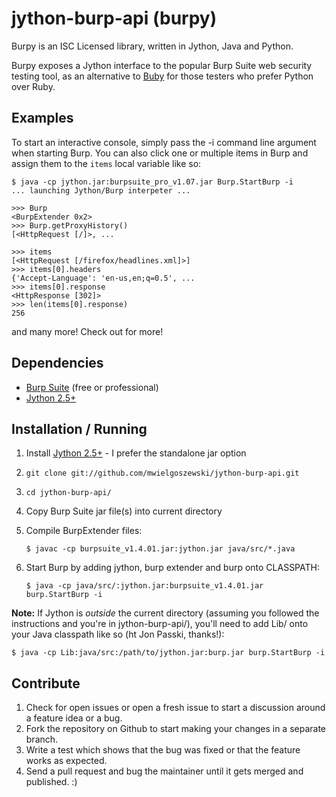 jython-burp-api (burpy)
=======================

Burpy is an ISC Licensed library, written in Jython, Java and Python.

Burpy exposes a Jython interface to the popular Burp Suite web security 
testing tool, as an alternative to [Buby](http://tduehr.github.com/buby/) 
for those testers who prefer Python over Ruby.


Examples
--------

To start an interactive console, simply pass the -i command line argument
when starting Burp.  You can also click one or multiple items in Burp and
assign them to the `items` local variable like so:

    $ java -cp jython.jar:burpsuite_pro_v1.07.jar Burp.StartBurp -i
    ... launching Jython/Burp interpeter ...

    >>> Burp
    <BurpExtender 0x2>
    >>> Burp.getProxyHistory()
    [<HttpRequest [/]>, ...

    >>> items
    [<HttpRequest [/firefox/headlines.xml]>]
    >>> items[0].headers
    {'Accept-Language': 'en-us,en;q=0.5', ...
    >>> items[0].response
    <HttpResponse [302]>
    >>> len(items[0].response)
    256

and many more! Check out <replace me> for more!

Dependencies
------------
- [Burp Suite](http://portswigger.net/burp/download.html) (free or professional)
- [Jython 2.5+](http://www.jython.org/downloads.html)


Installation / Running
----------------------
1. Install [Jython 2.5+](http://www.jython.org/downloads.html) - I prefer the standalone jar option
2. `git clone git://github.com/mwielgoszewski/jython-burp-api.git`
3. `cd jython-burp-api/`
4. Copy Burp Suite jar file(s) into current directory
5. Compile BurpExtender files:

	`$ javac -cp burpsuite_v1.4.01.jar:jython.jar java/src/*.java`

6. Start Burp by adding jython, burp extender and burp onto CLASSPATH:

	`$ java -cp java/src/:jython.jar:burpsuite_v1.4.01.jar burp.StartBurp -i`


**Note:** If Jython is _outside_ the current directory (assuming you followed the instructions
and you're in jython-burp-api/), you'll need to add Lib/ onto your Java classpath like 
so (ht Jon Passki, thanks!):

	$ java -cp Lib:java/src:/path/to/jython.jar:burp.jar burp.StartBurp -i


Contribute
----------
1. Check for open issues or open a fresh issue to start a discussion around
a feature idea or a bug.
2. Fork the repository on Github to start making your changes in a separate branch.
3. Write a test which shows that the bug was fixed or that the feature works as expected.
4. Send a pull request and bug the maintainer until it gets merged and published. :)

